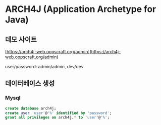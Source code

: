 # ARCH4J (Application Archetype for Java) 

## 데모 사이트

[https://arch4j-web.oopscraft.org/admin](https://arch4j-web.oopscraft.org/admin)

user/password: admin/admin, dev/dev


## 데이터베이스 생성 

### Mysql
```sql
create database arch4j;
create user 'user'@'%' identified by 'password';
grant all privileges on arch4j.* to 'user'@'%';
```


